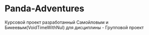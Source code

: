 # Panda-Adventures
Курсовой проект разработанный Самойловым и Бикеевым(VoidTimeWithNul) для дисциплины - Групповой проект
